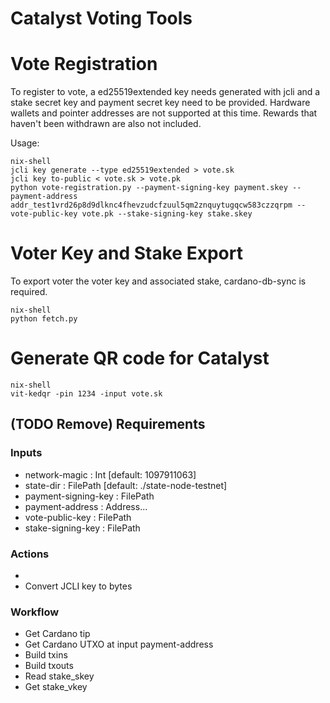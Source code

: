 # Catalyst Voting Tools

# Vote Registration

To register to vote, a ed25519extended key needs generated with jcli and a stake secret key and payment secret key need to be provided. Hardware wallets and pointer addresses are not supported at this time. Rewards that haven't been withdrawn are also not included.

Usage:

```
nix-shell
jcli key generate --type ed25519extended > vote.sk
jcli key to-public < vote.sk > vote.pk
python vote-registration.py --payment-signing-key payment.skey --payment-address addr_test1vrd26p8d9dlknc4fhevzudcfzuul5qm2znquytugqcw583czzqrpm --vote-public-key vote.pk --stake-signing-key stake.skey
```

# Voter Key and Stake Export

To export voter the voter key and associated stake, cardano-db-sync is required.

```
nix-shell
python fetch.py
```

# Generate QR code for Catalyst

```
nix-shell
vit-kedqr -pin 1234 -input vote.sk
```


## (TODO Remove) Requirements

### Inputs

- network-magic       : Int      [default: 1097911063]
- state-dir           : FilePath [default: ./state-node-testnet]
- payment-signing-key : FilePath
- payment-address     : Address...
- vote-public-key     : FilePath
- stake-signing-key   : FilePath

### Actions

- 
- Convert JCLI key to bytes

### Workflow

- Get Cardano tip
- Get Cardano UTXO at input payment-address
- Build txins
- Build txouts
- Read stake_skey
- Get stake_vkey
